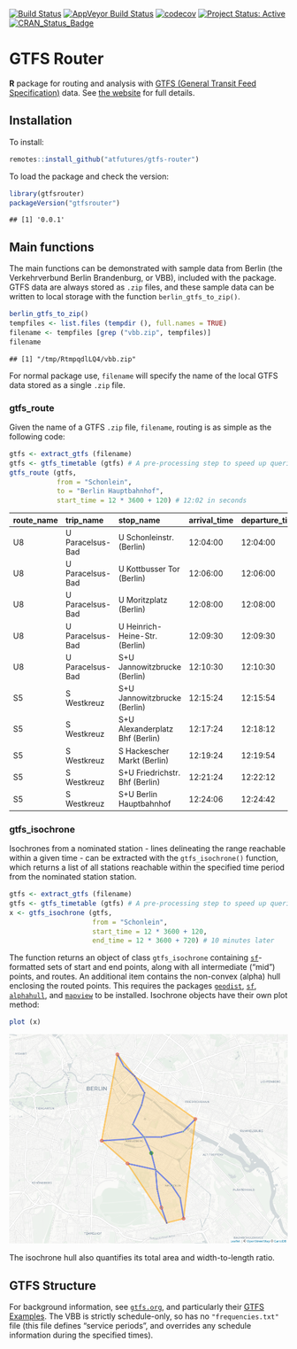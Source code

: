 [![Build
Status](https://travis-ci.org/ATFutures/gtfs-router.svg)](https://travis-ci.org/ATFutures/gtfs-router)
[![AppVeyor Build
Status](https://ci.appveyor.com/api/projects/status/github/ATFutures/gtfs-router?branch=master&svg=true)](https://ci.appveyor.com/project/ATFutures/gtfs-router)
[![codecov](https://codecov.io/gh/ATFutures/gtfs-router/branch/master/graph/badge.svg)](https://codecov.io/gh/ATFutures/gtfs-router)
[![Project Status:
Active](http://www.repostatus.org/badges/latest/active.svg)](http://www.repostatus.org/#active)
[![CRAN\_Status\_Badge](http://www.r-pkg.org/badges/version/gtfsrouter)](https://cran.r-project.org/package=gtfsrouter)

# GTFS Router

**R** package for routing and analysis with [GTFS (General Transit Feed
Specification)](https://developers.google.com/transit/gtfs/) data. See
[the website](https://atfutures.github.io/gtfs-router/) for full
details.

## Installation

To install:

``` r
remotes::install_github("atfutures/gtfs-router")
```

To load the package and check the version:

``` r
library(gtfsrouter)
packageVersion("gtfsrouter")
```

    ## [1] '0.0.1'

## Main functions

The main functions can be demonstrated with sample data from Berlin (the
Verkehrverbund Berlin Brandenburg, or VBB), included with the package.
GTFS data are always stored as `.zip` files, and these sample data can
be written to local storage with the function `berlin_gtfs_to_zip()`.

``` r
berlin_gtfs_to_zip()
tempfiles <- list.files (tempdir (), full.names = TRUE)
filename <- tempfiles [grep ("vbb.zip", tempfiles)]
filename
```

    ## [1] "/tmp/RtmpqdlLQ4/vbb.zip"

For normal package use, `filename` will specify the name of the local
GTFS data stored as a single `.zip` file.

### gtfs\_route

Given the name of a GTFS `.zip` file, `filename`, routing is as simple
as the following code:

``` r
gtfs <- extract_gtfs (filename)
gtfs <- gtfs_timetable (gtfs) # A pre-processing step to speed up queries
gtfs_route (gtfs,
            from = "Schonlein",
            to = "Berlin Hauptbahnhof",
            start_time = 12 * 3600 + 120) # 12:02 in seconds
```

| route\_name | trip\_name       | stop\_name                      | arrival\_time | departure\_time |
| :---------- | :--------------- | :------------------------------ | :------------ | :-------------- |
| U8          | U Paracelsus-Bad | U Schonleinstr. (Berlin)        | 12:04:00      | 12:04:00        |
| U8          | U Paracelsus-Bad | U Kottbusser Tor (Berlin)       | 12:06:00      | 12:06:00        |
| U8          | U Paracelsus-Bad | U Moritzplatz (Berlin)          | 12:08:00      | 12:08:00        |
| U8          | U Paracelsus-Bad | U Heinrich-Heine-Str. (Berlin)  | 12:09:30      | 12:09:30        |
| U8          | U Paracelsus-Bad | S+U Jannowitzbrucke (Berlin)    | 12:10:30      | 12:10:30        |
| S5          | S Westkreuz      | S+U Jannowitzbrucke (Berlin)    | 12:15:24      | 12:15:54        |
| S5          | S Westkreuz      | S+U Alexanderplatz Bhf (Berlin) | 12:17:24      | 12:18:12        |
| S5          | S Westkreuz      | S Hackescher Markt (Berlin)     | 12:19:24      | 12:19:54        |
| S5          | S Westkreuz      | S+U Friedrichstr. Bhf (Berlin)  | 12:21:24      | 12:22:12        |
| S5          | S Westkreuz      | S+U Berlin Hauptbahnhof         | 12:24:06      | 12:24:42        |

### gtfs\_isochrone

Isochrones from a nominated station - lines delineating the range
reachable within a given time - can be extracted with the
`gtfs_isochrone()` function, which returns a list of all stations
reachable within the specified time period from the nominated station
station.

``` r
gtfs <- extract_gtfs (filename)
gtfs <- gtfs_timetable (gtfs) # A pre-processing step to speed up queries
x <- gtfs_isochrone (gtfs,
                     from = "Schonlein",
                     start_time = 12 * 3600 + 120,
                     end_time = 12 * 3600 + 720) # 10 minutes later
```

The function returns an object of class `gtfs_isochrone` containing
[`sf`](https://github.com/r-spatial/sf)-formatted sets of start and end
points, along with all intermediate (“mid”) points, and routes. An
additional item contains the non-convex (alpha) hull enclosing the
routed points. This requires the packages
[`geodist`](https://github.com/hypertidy/geodist),
[`sf`](https://cran.r-project.org/package=sf),
[`alphahull`](https://cran.r-project.org/package=alphahull), and
[`mapview`](https://cran.r-project.org/package=mapview) to be installed.
Isochrone objects have their own plot method:

``` r
plot (x)
```

![](./vignettes/isochrone.png)

The isochrone hull also quantifies its total area and width-to-length
ratio.

## GTFS Structure

For background information, see [`gtfs.org`](http://gtfs.org), and
particularly their [GTFS
Examples](https://docs.google.com/document/d/16inL5BVcM1aU-_DcFJay_tC6Ni0wPa0nvQEstueG5k4/edit).
The VBB is strictly schedule-only, so has no `"frequencies.txt"` file
(this file defines “service periods”, and overrides any schedule
information during the specified times).
